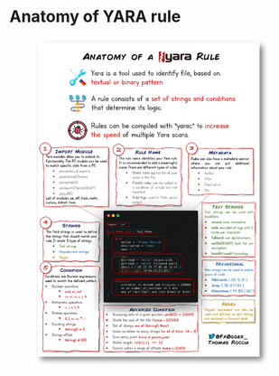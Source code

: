 # Anatomy of YARA rule

<figure><img src="../../.gitbook/assets/anatomy of a yararule.png" alt=""><figcaption></figcaption></figure>
